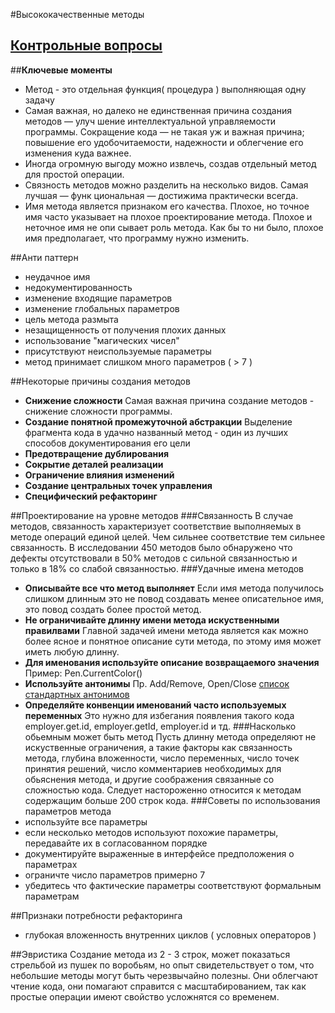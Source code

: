 #Высококачественные методы
## **[Контрольные вопросы](../control_list/method.md)**
##**Ключевые моменты**
- Метод - это отдельная функция( процедура ) выполняющая одну задачу
- Самая важная, но далеко не единственная причина создания методов — улуч
шение интеллектуальной управляемости программы. Сокращение кода — не
такая уж и важная причина; повышение его удобочитаемости, надежности и
облегчение его изменения куда важнее.
- Иногда огромную выгоду можно извлечь, создав отдельный метод для простой
операции.
- Связность методов можно разделить на несколько видов. Самая лучшая — функ
циональная — достижима практически всегда.
- Имя метода является признаком его качества. Плохое, но точное имя часто
указывает на плохое проектирование метода. Плохое и неточное имя не опи
сывает роль метода. Как бы то ни было, плохое имя предполагает, что программу
нужно изменить.

##Анти паттерн
- неудачное имя
- недокументированность
- изменение входящие параметров
- изменение глобальных параметров
- цель метода размыта
- незащищенность от получения плохих данных
- использование "магических чисел" 
- присутствуют неиспользуемые параметры
- метод принимает слишком много параметров ( > 7 )

##Некоторые причины создания методов
- **Снижение сложности** Самая важная причина создание методов - снижение сложности
программы.
- **Создание понятной промежуточной абстракции** Выделение фрагмента кода в удачно
названный метод - один из лучших способов документирования его цели
- **Предотвращение дублирования**
- **Сокрытие деталей реализации**
- **Ограничение влияния изменений**
- **Создание центральных точек управления**
- **Специфический рефакторинг**

##Проектирование на уровне методов
###Связанность
В случае методов, связанность характеризует соответствие выполняемых в методе операций
единой целей. Чем сильнее соответствие тем сильнее связанность. В исследовании 450 
методов было обнаружено что дефекты отсутствовали в 50% методов с сильной связанностью
и только в 18% со слабой связанностью.
###Удачные имена методов
- **Описывайте все что метод выполняет** Если имя метода получилось слишком длинным 
это не повод создавать менее описательное имя, это повод создать более простой метод.
- **Не ограничивайте длинну имени метода искуственными правилвами** Главной задачей 
имени метода является как можно более ясное и понятное описание сути метода, по этому
имя может иметь любую длинну.
- **Для именования используйте описание возвращаемого значения** Пример: Pen.CurrentColor()
- **Используйте антонимы** Пр. Add/Remove, Open/Close [список стандартных антонимов](antonims.md)
- **Определяйте конвенции именований часто используемых переменных** Это нужно для избегания
появления такого кода employer.get.id, employer.getId, employer.id и тд.
###Насколько обьемным может быть метод
Пусть длинну метода определяют не искуственные ограничения, а такие факторы как связанность 
метода, глубина вложенности, число переменных, число точек принятия решений, число комментариев
необходимых для обьяснения метода, и другие соображения связанные со сложностью кода.
Следует настороженно относится к методам содержащим больше 200 строк кода.
###Советы по использования параметров метода
- используйте все параметры
- если несколько методов используют похожие параметры, передавайте их в согласованном
порядке
- документируйте выраженные в интерфейсе предположения о параметрах
- ограничте число параметров примерно 7
- убедитесь что фактические параметры соответствуют формальным параметрам


##Признаки потребности рефакторинга
- глубокая вложенность внутренних циклов ( условных операторов )

##Эвристика
Создание метода из 2 - 3 строк, может показаться стрельбой из пушек по воробьям, 
но опыт свидетельствует о том, что небольшие методы могут быть черезвычайно полезны.
Они облегчают чтение кода, они помагают справится с масштабированием, так как простые 
операции имеют свойство усложнятся со временем.
